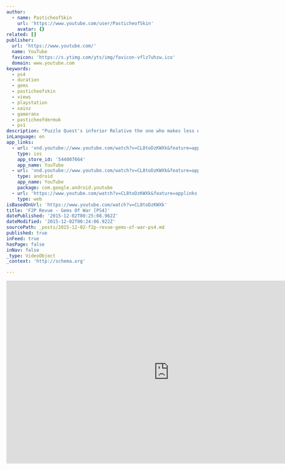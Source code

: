 ```yaml
---
author:
  - name: PasticheofSkin
    url: 'https://www.youtube.com/user/PasticheofSkin'
    avatar: {}
related: []
publisher:
  url: 'https://www.youtube.com/'
  name: YouTube
  favicon: 'https://s.ytimg.com/yts/img/favicon-vflz7uhzw.ico'
  domain: www.youtube.com
keywords:
  - ps4
  - duration
  - gems
  - pasticheofskin
  - views
  - playstation
  - xainz
  - gameranx
  - pasticheofdermuk
  - ps1
description: "Puzzle Quest's inferior Relative the one who makes less effort but expects more, a generational decay in maturity and mechanics wrapped in an immodest timegate\\RMT store front https://youtu.be/BWr8xZVXuHE -----goood grief the game can be broken"
inLanguage: en
app_links:
  - url: 'vnd.youtube://www.youtube.com/watch?v=CL8toDzKWXk&feature=applinks'
    type: ios
    app_store_id: '544007664'
    app_name: YouTube
  - url: 'vnd.youtube://www.youtube.com/watch?v=CL8toDzKWXk&feature=applinks'
    type: android
    app_name: YouTube
    package: com.google.android.youtube
  - url: 'https://www.youtube.com/watch?v=CL8toDzKWXk&feature=applinks'
    type: web
isBasedOnUrl: 'https://www.youtube.com/watch?v=CL8toDzKWXk'
title: 'F2P Revue - Gems Of War [PS4]'
datePublished: '2015-12-02T00:25:08.962Z'
dateModified: '2015-12-02T00:24:06.922Z'
sourcePath: _posts/2015-12-02-f2p-revue-gems-of-war-ps4.md
published: true
inFeed: true
hasPage: false
inNav: false
_type: VideoObject
_context: 'http://schema.org'

---
```

<iframe src="https://cdn.embedly.com/widgets/media.html?src=https%3A%2F%2Fwww.youtube.com%2Fembed%2FCL8toDzKWXk%3Ffeature%3Doembed&amp;url=https%3A%2F%2Fwww.youtube.com%2Fwatch%3Fv%3DCL8toDzKWXk&amp;image=https%3A%2F%2Fi.ytimg.com%2Fvi%2FCL8toDzKWXk%2Fhqdefault.jpg&amp;key=b7d04c9b404c499eba89ee7072e1c4f7&amp;type=text%2Fhtml&amp;schema=youtube" width="854" height="480" scrolling="no" frameborder="0" allowfullscreen="allowfullscreen" style=""></iframe>